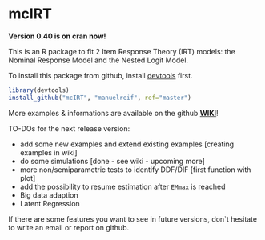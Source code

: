 mcIRT
=====

**Version 0.40 is on cran now!**


This is an R package to fit 2 Item Response Theory (IRT) models: the Nominal Response Model and the Nested Logit Model.



To install this package from github, install [devtools](https://github.com/hadley/devtools) first.

```R
library(devtools)
install_github("mcIRT", "manuelreif", ref="master")
```

More examples & informations are available on the github **[WIKI](https://github.com/manuelreif/mcIRT/wiki)**!


TO-DOs for the next release version:


* add some new examples and extend existing examples [creating examples in wiki]
* do some simulations [done - see wiki - upcoming more]
* more non/semiparametric tests to identify DDF/DIF [first function with plot]
* add the possibility to resume estimation after `EMmax` is reached
* Big data adaption
* Latent Regression



If there are some features you want to see in future versions, don`t hesitate to write an email or report on github.


